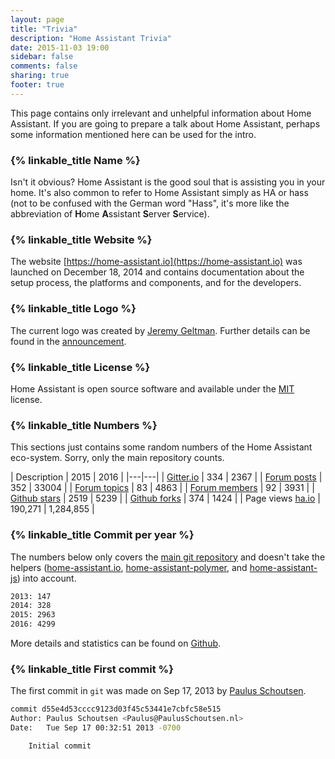 ```yaml
---
layout: page
title: "Trivia"
description: "Home Assistant Trivia"
date: 2015-11-03 19:00
sidebar: false
comments: false
sharing: true
footer: true
---
```


This page contains only irrelevant and unhelpful information about Home Assistant. If you are going to prepare a talk about Home Assistant, perhaps some information mentioned here can be used for the intro.

### {% linkable_title Name %}

Isn't it obvious? Home Assistant is the good soul that is assisting you in your home. It's also common to refer to Home Assistant simply as HA or hass (not to be confused with the German word "Hass", it's more like the abbreviation of **H**ome **A**ssistant **S**erver **S**ervice).

### {% linkable_title Website %}

The website [https://home-assistant.io](https://home-assistant.io) was launched on December 18, 2014 and contains documentation about the setup process, the platforms and components, and for the developers.

### {% linkable_title Logo %}

The current logo was created by [Jeremy Geltman](http://jeremygeltman.com/). Further details can be found in the [announcement](/blog/2015/03/08/new-logo/).

### {% linkable_title License %}

Home Assistant is open source software and available under the [MIT](https://opensource.org/licenses/MIT) license.

### {% linkable_title Numbers %} 

This sections just contains some random numbers of the Home Assistant eco-system. Sorry, only the main repository counts.

| Description | 2015 | 2016 |
|---|---|
| [Gitter.io](https://gitter.im/home-assistant/home-assistant) | 334 | 2367 |
| [Forum posts](https://community.home-assistant.io/) | 352 | 33004 |
| [Forum topics](https://community.home-assistant.io/) | 83 | 4863 |
| [Forum members](https://community.home-assistant.io/) | 92 | 3931 | 
| [Github stars](https://github.com/home-assistant/home-assistant/stargazers)  | 2519 | 5239 | 
| [Github forks](https://github.com/home-assistant/home-assistant/network) | 374 | 1424 |
| Page views [ha.io](https://home-assistant.io) | 190,271 | 1,284,855 | 

### {% linkable_title Commit per year %}

The numbers below only covers the [main git repository](https://github.com/home-assistant/home-assistant/) and doesn't take the helpers ([home-assistant.io](https://github.com/home-assistant/home-assistant.io), [home-assistant-polymer](https://github.com/home-assistant/home-assistant-polymer), and [home-assistant-js](https://github.com/home-assistant/home-assistant-js)) into account.

```bash
2013: 147
2014: 328
2015: 2963
2016: 4299
```

More details and statistics can be found on [Github](https://github.com/home-assistant/home-assistant/graphs/contributors).

### {% linkable_title First commit %}

The first commit in `git` was made on Sep 17, 2013 by [Paulus Schoutsen](https://github.com/balloob). 

```bash
commit d55e4d53cccc9123d03f45c53441e7cbfc58e515
Author: Paulus Schoutsen <Paulus@PaulusSchoutsen.nl>
Date:   Tue Sep 17 00:32:51 2013 -0700

    Initial commit
```
